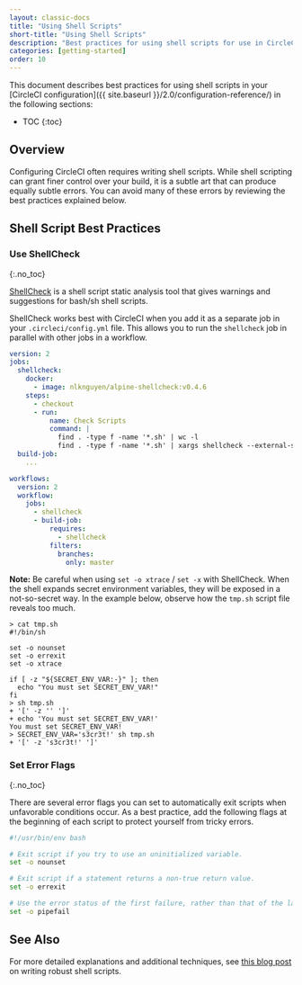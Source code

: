 ```yaml
---
layout: classic-docs
title: "Using Shell Scripts"
short-title: "Using Shell Scripts"
description: "Best practices for using shell scripts for use in CircleCI configuration"
categories: [getting-started]
order: 10
---
```


This document describes best practices
for using shell scripts in your [CircleCI configuration]({{ site.baseurl }}/2.0/configuration-reference/) in the following sections:

* TOC
{:toc}

## Overview

Configuring CircleCI often requires
writing shell scripts.
While shell scripting can grant finer control over your build,
it is a subtle art
that can produce equally subtle errors.
You can avoid many of these errors
by reviewing the best practices
explained below.

## Shell Script Best Practices

### Use ShellCheck
{:.no_toc}

[ShellCheck](https://github.com/koalaman/shellcheck) is a shell script static analysis tool
that gives warnings and suggestions for bash/sh shell scripts.

ShellCheck works best with CircleCI
when you add it as a separate job in your `.circleci/config.yml` file.
This allows you
to run the `shellcheck` job in parallel with other jobs in a workflow.

```yaml
version: 2
jobs:
  shellcheck:
    docker:
      - image: nlknguyen/alpine-shellcheck:v0.4.6
    steps:
      - checkout
      - run:
          name: Check Scripts
          command: |
            find . -type f -name '*.sh' | wc -l
            find . -type f -name '*.sh' | xargs shellcheck --external-sources
  build-job:
    ...

workflows:
  version: 2
  workflow:
    jobs:
      - shellcheck
      - build-job:
          requires:
            - shellcheck
          filters:
            branches:
              only: master
```

**Note:**
Be careful when using `set -o xtrace` / `set -x` with ShellCheck.
When the shell expands secret environment variables,
they will be exposed in a not-so-secret way.
In the example below,
observe how the `tmp.sh` script file reveals too much.

```
> cat tmp.sh
#!/bin/sh

set -o nounset
set -o errexit
set -o xtrace

if [ -z "${SECRET_ENV_VAR:-}" ]; then
  echo "You must set SECRET_ENV_VAR!"
fi
> sh tmp.sh
+ '[' -z '' ']'
+ echo 'You must set SECRET_ENV_VAR!'
You must set SECRET_ENV_VAR!
> SECRET_ENV_VAR='s3cr3t!' sh tmp.sh
+ '[' -z 's3cr3t!' ']'
```


### Set Error Flags
{:.no_toc}

There are several error flags
you can set
to automatically exit scripts
when unfavorable conditions occur.
As a best practice,
add the following flags at the beginning of each script
to protect yourself from tricky errors.

```bash
#!/usr/bin/env bash

# Exit script if you try to use an uninitialized variable.
set -o nounset

# Exit script if a statement returns a non-true return value.
set -o errexit

# Use the error status of the first failure, rather than that of the last item in a pipeline.
set -o pipefail
```

## See Also

For more detailed explanations and additional techniques,
see [this blog post](https://www.davidpashley.com/articles/writing-robust-shell-scripts)
on writing robust shell scripts.
